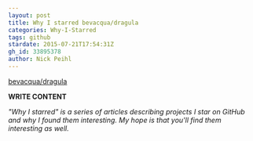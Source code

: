 ```yaml
---
layout: post
title: Why I starred bevacqua/dragula
categories: Why-I-Starred
tags: github
stardate: 2015-07-21T17:54:31Z
gh_id: 33895378
author: Nick Peihl
---
```


[bevacqua/dragula](https://github.com/bevacqua/dragula)

**WRITE CONTENT**

*"Why I starred" is a series of articles describing projects I star on GitHub and why I found them interesting. My hope is that you'll find them interesting as well.*

